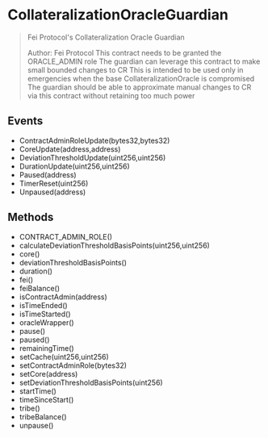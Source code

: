 # CollateralizationOracleGuardian

> Fei Protocol's Collateralization Oracle Guardian
> 
> Author: Fei Protocol This contract needs to be granted the ORACLE_ADMIN role The guardian can leverage this contract to make small bounded changes to CR This is intended to be used only in emergencies when the base CollateralizationOracle is compromised The guardian should be able to approximate manual changes to CR via this contract without retaining too much power

## Events


 - ContractAdminRoleUpdate(bytes32,bytes32)
 - CoreUpdate(address,address)
 - DeviationThresholdUpdate(uint256,uint256)
 - DurationUpdate(uint256,uint256)
 - Paused(address)
 - TimerReset(uint256)
 - Unpaused(address)

## Methods


 - CONTRACT_ADMIN_ROLE()
 - calculateDeviationThresholdBasisPoints(uint256,uint256)
 - core()
 - deviationThresholdBasisPoints()
 - duration()
 - fei()
 - feiBalance()
 - isContractAdmin(address)
 - isTimeEnded()
 - isTimeStarted()
 - oracleWrapper()
 - pause()
 - paused()
 - remainingTime()
 - setCache(uint256,uint256)
 - setContractAdminRole(bytes32)
 - setCore(address)
 - setDeviationThresholdBasisPoints(uint256)
 - startTime()
 - timeSinceStart()
 - tribe()
 - tribeBalance()
 - unpause()
